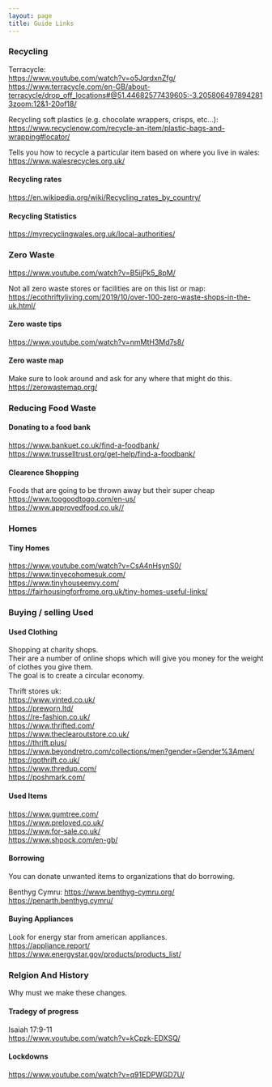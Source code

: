 ```yaml
---
layout: page
title: Guide Links
---
```


### Recycling
Terracycle:<br>
<https://www.youtube.com/watch?v=o5JqrdxnZfg/><br>
<https://www.terracycle.com/en-GB/about-terracycle/drop_off_locations#@51.44682577439605:-3.2058064978942813zoom:12&1-20of18/><br>

Recycling soft plastics (e.g. chocolate wrappers, crisps, etc...):
<https://www.recyclenow.com/recycle-an-item/plastic-bags-and-wrapping#locator/><br>

Tells you how to recycle a particular item based on where you live in wales:<br>
<https://www.walesrecycles.org.uk/><br>

#### Recycling rates
<https://en.wikipedia.org/wiki/Recycling_rates_by_country/><br>

#### Recycling Statistics
<https://myrecyclingwales.org.uk/local-authorities/>

### Zero Waste
<https://www.youtube.com/watch?v=B5ijPk5_8pM/><br>

Not all zero waste stores or facilities are on this list or map:
<https://ecothriftyliving.com/2019/10/over-100-zero-waste-shops-in-the-uk.html/><br>

#### Zero waste tips
<https://www.youtube.com/watch?v=nmMtH3Md7s8/>

#### Zero waste map
Make sure to look around and ask for any where that might do this.
<https://zerowastemap.org/><br>

### Reducing Food Waste
#### Donating to a food bank
<https://www.bankuet.co.uk/find-a-foodbank/><br>
<https://www.trusselltrust.org/get-help/find-a-foodbank/>

#### Clearence Shopping
Foods that are going to be thrown away but their super cheap
<https://www.toogoodtogo.com/en-us/><br>
<https://www.approvedfood.co.uk//><br>

### Homes
#### Tiny Homes
<https://www.youtube.com/watch?v=CsA4nHsynS0/><br>
<https://www.tinyecohomesuk.com/><br>
<https://www.tinyhouseenvy.com/><br>
<https://fairhousingforfrome.org.uk/tiny-homes-useful-links/><br>

### Buying / selling Used
#### Used Clothing
Shopping at charity shops.<br>
Their are a number of online shops which will give you money for the weight of clothes you give them.<br>
The goal is to create a circular economy.

Thrift stores uk:<br>
<https://www.vinted.co.uk/><br>
<https://preworn.ltd/><br>
<https://re-fashion.co.uk/><br>
<https://www.thrifted.com/><br>
<https://www.theclearoutstore.co.uk/><br>
<https://thrift.plus/><br>
<https://www.beyondretro.com/collections/men?gender=Gender%3Amen/><br>
<https://gothrift.co.uk/><br>
<https://www.thredup.com/><br>
<https://poshmark.com/><br>

#### Used Items
<https://www.gumtree.com/><br>
<https://www.preloved.co.uk/><br>
<https://www.for-sale.co.uk/><br>
<https://www.shpock.com/en-gb/><br>

#### Borrowing
You can donate unwanted items to organizations that do borrowing.

Benthyg Cymru:
<https://www.benthyg-cymru.org/><br>
<https://penarth.benthyg.cymru/><br>

#### Buying Appliances
Look for energy star from american appliances.<br>
<https://appliance.report/><br>
<https://www.energystar.gov/products/products_list/><br>





### Relgion And History
Why must we make these changes.<br>

#### Tradegy of progress
Isaiah 17:9-11<br>
<https://www.youtube.com/watch?v=kCpzk-EDXSQ/><br>

#### Lockdowns
<https://www.youtube.com/watch?v=q91EDPWGD7U/><br>



